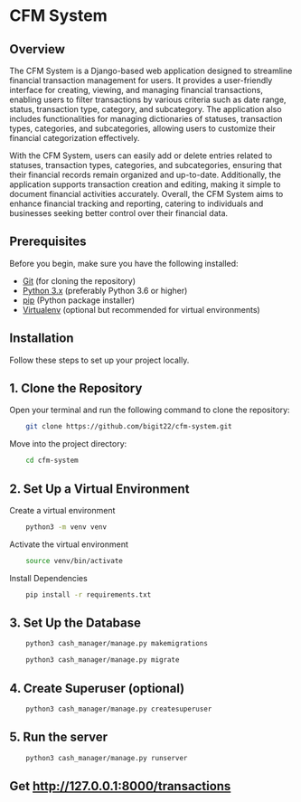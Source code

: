 # CFM System

## Overview

The CFM System is a Django-based web application designed to streamline financial transaction management for users. It provides a user-friendly interface for creating, viewing, and managing financial transactions, enabling users to filter transactions by various criteria such as date range, status, transaction type, category, and subcategory. The application also includes functionalities for managing dictionaries of statuses, transaction types, categories, and subcategories, allowing users to customize their financial categorization effectively.

With the CFM System, users can easily add or delete entries related to statuses, transaction types, categories, and subcategories, ensuring that their financial records remain organized and up-to-date. Additionally, the application supports transaction creation and editing, making it simple to document financial activities accurately. Overall, the CFM System aims to enhance financial tracking and reporting, catering to individuals and businesses seeking better control over their financial data.

## Prerequisites

Before you begin, make sure you have the following installed:

- [Git](https://git-scm.com/) (for cloning the repository)
- [Python 3.x](https://www.python.org/downloads/) (preferably Python 3.6 or higher)
- [pip](https://pip.pypa.io/en/stable/) (Python package installer)
- [Virtualenv](https://virtualenv.pypa.io/en/latest/) (optional but recommended for virtual environments)

## Installation

Follow these steps to set up your project locally.

## 1. Clone the Repository

Open your terminal and run the following command to clone the repository:

```bash
    git clone https://github.com/bigit22/cfm-system.git
```
Move into the project directory:

```bash
    cd cfm-system
```

## 2. Set Up a Virtual Environment

Create a virtual environment
```bash
    python3 -m venv venv
```

Activate the virtual environment

```bash
    source venv/bin/activate
```

Install Dependencies

```bash
    pip install -r requirements.txt
```

## 3. Set Up the Database

```bash
    python3 cash_manager/manage.py makemigrations
```

```bash
    python3 cash_manager/manage.py migrate
```

## 4. Create Superuser (optional)

```bash
    python3 cash_manager/manage.py createsuperuser
```

## 5. Run the server

```bash
    python3 cash_manager/manage.py runserver
```

## Get http://127.0.0.1:8000/transactions
